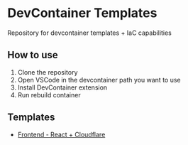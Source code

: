# DevContainer Templates
Repository for devcontainer templates + IaC capabilities

## How to use
1. Clone the repository
2. Open VSCode in the devcontainer path you want to use
3. Install DevContainer extension
4. Run rebuild container

## Templates
- [Frontend - React + Cloudflare](/frontend/cloudflare/react_cloudflare/README.md)